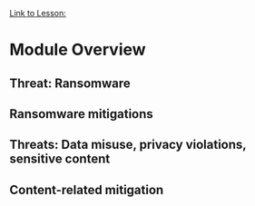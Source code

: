 [Link to Lesson:](https://www.cloudskillsboost.google/paths/15/course_templates/88/video/483859)

# Module Overview

## Threat: Ransomware
## Ransomware mitigations
## Threats: Data misuse, privacy violations, sensitive content
## Content-related mitigation
